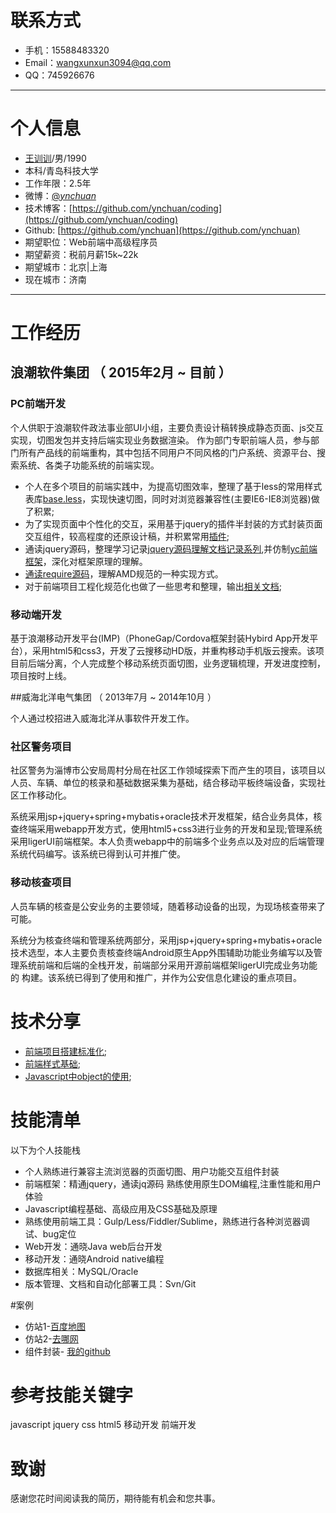 # 联系方式
- 手机：15588483320 
- Email：wangxunxun3094@qq.com 
- QQ：745926676

---

# 个人信息

 - [王训训](http://ynchuan.github.io/coding/repository/blog/aboutme.html)/男/1990 
 - 本科/青岛科技大学 
 - 工作年限：2.5年
 - 微博：[@_ynchuan_](http://weibo.com/1883606305) 
 - 技术博客：[https://github.com/ynchuan/coding](https://github.com/ynchuan/coding)
 - Github: [https://github.com/ynchuan](https://github.com/ynchuan)
 - 期望职位：Web前端中高级程序员
 - 期望薪资：税前月薪15k~22k
 - 期望城市：北京|上海   
 - 现在城市：济南
 
---

# 工作经历

## 浪潮软件集团 （ 2015年2月 ~ 目前 ）

### PC前端开发
个人供职于浪潮软件政法事业部UI小组，主要负责设计稿转换成静态页面、js交互实现，切图发包并支持后端实现业务数据渲染。
作为部门专职前端人员，参与部门所有产品线的前端重构，其中包括不同用户不同风格的门户系统、资源平台、搜索系统、各类子功能系统的前端实现。

- 个人在多个项目的前端实践中，为提高切图效率，整理了基于less的常用样式表库[base.less](https://github.com/ynchuan/coding/tree/master/repository/plugin/less/base.less)，实现快速切图，同时对浏览器兼容性(主要IE6-IE8浏览器)做了积累;
- 为了实现页面中个性化的交互，采用基于jquery的插件半封装的方式封装页面交互组件，较高程度的还原设计稿，并积累常用[插件](https://github.com/ynchuan/coding); 
- 通读jquery源码，整理学习记录[jquery源码理解文档记录系列](https://github.com/ynchuan/coding/blob/master/repository/blog/js_b/jquery-src.md),并仿制[yc前端框架](https://github.com/ynchuan/coding/blob/master/repository/experiment/js_exp/nativejs/yc.js)，深化对框架原理的理解。
- [通读require源码](https://github.com/ynchuan/coding/blob/master/repository/blog/js_b/requirejs-src-note.md)，理解AMD规范的一种实现方式。
- 对于前端项目工程化规范化也做了一些思考和整理，输出[相关文档](https://github.com/ynchuan/coding/blob/master/repository/blog/项目搭建结构.md);

### 移动端开发
基于浪潮移动开发平台(IMP)（PhoneGap/Cordova框架封装Hybird App开发平台），采用html5和css3，开发了云搜移动HD版，并重构移动手机版云搜索。该项目前后端分离，个人完成整个移动系统页面切图，业务逻辑梳理，开发进度控制，项目按时上线。

 
##威海北洋电气集团 （ 2013年7月 ~ 2014年10月 ）

个人通过校招进入威海北洋从事软件开发工作。

### 社区警务项目 
社区警务为淄博市公安局周村分局在社区工作领域探索下而产生的项目，该项目以人员、车辆、单位的核录和基础数据采集为基础，结合移动平板终端设备，实现社区工作移动化。

系统采用jsp+jquery+spring+mybatis+oracle技术开发框架，结合业务具体，核查终端采用webapp开发方式，使用html5+css3进行业务的开发和呈现;管理系统采用ligerUI前端框架。本人负责webapp中的前端多个业务点以及对应的后端管理系统代码编写。该系统已得到认可并推广使。



### 移动核查项目 
人员车辆的核查是公安业务的主要领域，随着移动设备的出现，为现场核查带来了可能。

系统分为核查终端和管理系统两部分，采用jsp+jquery+spring+mybatis+oracle技术选型，本人主要负责核查终端Android原生App外围辅助功能业务编写以及管理系统前端和后端的全栈开发，前端部分采用开源前端框架ligerUI完成业务功能的 构建。该系统已得到了使用和推广，并作为公安信息化建设的重点项目。


# 技术分享

- [前端项目搭建标准化](https://github.com/ynchuan/coding/blob/master/repository/blog/项目搭建结构.md);
- [前端样式基础](https://github.com/ynchuan/coding/blob/master/repository/blog/fe-css-learn.md);
- [Javascript中object的使用](https://github.com/ynchuan/coding/blob/master/repository/blog/js-object.md);

# 技能清单

以下为个人技能栈

- 个人熟练进行兼容主流浏览器的页面切图、用户功能交互组件封装
- 前端框架：精通jquery，通读jq源码 熟练使用原生DOM编程,注重性能和用户体验
- Javascript编程基础、高级应用及CSS基础及原理
- 熟练使用前端工具：Gulp/Less/Fiddler/Sublime，熟练进行各种浏览器调试、bug定位
- Web开发：通晓Java web后台开发
- 移动开发：通晓Android native编程
- 数据库相关：MySQL/Oracle
- 版本管理、文档和自动化部署工具：Svn/Git

#案例
- 仿站1-[百度地图](http://ynchuan.github.io/coding/repository/project/forksite/baidu-map-index.html)
- 仿站2-[去哪网](http://ynchuan.github.io/coding/repository/project/forksite/qunar.html)
- 组件封装- [我的github](https://github.com/ynchuan/coding#3基于项目的个人插件)
# 参考技能关键字

javascript jquery css html5 移动开发 前端开发 

# 致谢
感谢您花时间阅读我的简历，期待能有机会和您共事。